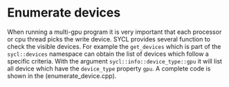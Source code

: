 # Enumerate devices
When running a multi-gpu program it is very important that each processor or  cpu thread picks the write device. SYCL provides several function to check the visible devices. For example the `get_devices` which is part of the `sycl::devices` namespace can obtain the list of devices which follow a specific criteria. With the argument `sycl::info::device_type::gpu` it will list all device which have the `device_type` property `gpu`. 
A complete code is shown in the  (enumerate_device.cpp).

